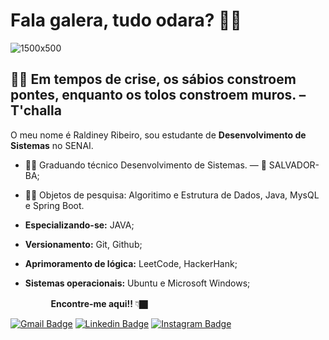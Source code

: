 
# Fala galera, tudo odara? 👋🏿 
![1500x500](https://user-images.githubusercontent.com/64384382/114404388-078f1680-9b7c-11eb-871f-990606ca2e61.jpg)
##  🧘🏿‍ Em tempos de crise, os sábios constroem pontes, enquanto os tolos constroem muros. – T'challa 


O meu nome é Raldiney Ribeiro, sou estudante de **Desenvolvimento de Sistemas** no SENAI.


- 🧔🏾 Graduando técnico Desenvolvimento de Sistemas. — 📍 SALVADOR-BA;
- ✍🏿 Objetos de pesquisa: Algoritimo e Estrutura de Dados, Java, MysQL e Spring Boot.
- **Especializando-se:** JAVA;
- **Versionamento:** Git, Github;
- **Aprimoramento de lógica:** LeetCode, HackerHank;

- **Sistemas operacionais:** Ubuntu e Microsoft Windows;




ㅤㅤㅤㅤㅤ**Encontre-me aqui!!**  👇🏿

[![Gmail Badge](https://img.shields.io/badge/-raldiney.santos@ba.estudante.senai.br-DEB887?style=flat-square&logo=Gmail&logoColor=white&link=mailto:raldiney.santos@ba.estudante.senai.br)](mailto:raldiney.santos@ba.estudante.senai.br)
[![Linkedin Badge](https://img.shields.io/badge/-LinkedIn-CD853F?style=flat-square&logo=Linkedin&logoColor=white&link=https://www.linkedin.com/in/raldineyr/)](https://www.linkedin.com/in/raldineyr/) [![Instagram Badge](https://img.shields.io/badge/-Instagram-A0522D?style=flat-square&logo=Instagram&logoColor=white&link=https://www.instagram.com/akin.oluwafemi/)](https://www.instagram.com/akin.oluwafemi/)











